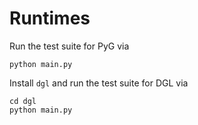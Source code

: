 # Runtimes

Run the test suite for PyG via

```
python main.py
```

Install `dgl` and run the test suite for DGL via

```
cd dgl
python main.py
```
